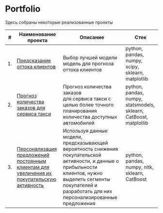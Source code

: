 # Portfolio

Здесь собраны некоторые реализованные проекты

| #    | Наименование проекта                | Описание                                                     | Стек                                                         |
| ---- | ------------------------------------------------------------ | ------------------------------------------------------------ | ------------------------------------------------------------ |
| 1.   | [Предсказание оттока клиентов](customer_outflow) | Выбор лучшей модели модель для прогноза оттока клиентов | python, pandas, numpy, scipy, sklearn, matplotlib       |
| 2.   | [Прогноз количества заказов для сервиса такси](time_series) | Прогноз количества заказов <br/> для сервиса такси с целью более точного планирования количества доступных <br/>автомобилей | python, pandas, numpy, statsmodels, sklearn, CatBoost, matplotlib |
| 3.   | [Персонализация предложений постоянным клиентам для увеличения их покупательскую активность](personal_offers) |Используя данные модели, предсказывающей вероятность снижения покупательской активности, и данные о прибыльности клиентов, нужно выделить сегменты покупателей и разработать для них персонализированные предложения| python, pandas, numpy, nltk, sklearn, CatBoost |
